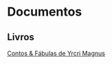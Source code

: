 <!-- TITLE: Documentos -->
<!-- SUBTITLE: Visão geral sobre Documentos -->

# Documentos

## Livros
[Contos & Fábulas de Yrcri Magnus]()


